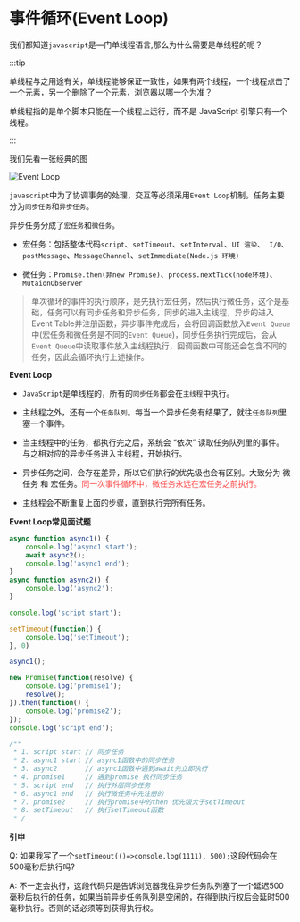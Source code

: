 # 事件循环(Event Loop)

我们都知道`javascript`是一门单线程语言,那么为什么需要是单线程的呢？

:::tip

单线程与之用途有关，单线程能够保证一致性，如果有两个线程，一个线程点击了一个元素，另一个删除了一个元素，浏览器以哪一个为准？

单线程指的是单个脚本只能在一个线程上运行，而不是 JavaScript 引擎只有一个线程。

:::

我们先看一张经典的图

![Event Loop](https://img-blog.csdnimg.cn/20200213143037885.png?x-oss-process=image/watermark,type_ZmFuZ3poZW5naGVpdGk,shadow_10,text_aHR0cHM6Ly9ibG9nLmNzZG4ubmV0L3hqbDI3MTMxNA==,size_16,color_FFFFFF,t_70)

`javascript`中为了协调事务的处理，交互等必须采用`Event Loop`机制。任务主要分为`同步任务`和`异步任务`。

异步任务分成了`宏任务`和`微任务`。

- 宏任务：包括整体代码`script`、`setTimeout`、`setInterval`、`UI 渲染`、` I/O`、`postMessage`、`MessageChannel`、`setImmediate(Node.js 环境)`

- 微任务：`Promise.then(非new Promise)`、`process.nextTick(node环境)`、`MutaionObserver`

> 单次循环的事件的执行顺序，是先执行宏任务，然后执行微任务，这个是基础，任务可以有同步任务和异步任务，同步的进入主线程，异步的进入Event Table并注册函数，异步事件完成后，会将回调函数放入`Event Queue`中(宏任务和微任务是不同的`Event Queue`)，同步任务执行完成后，会从`Event Queue`中读取事件放入主线程执行，回调函数中可能还会包含不同的任务，因此会循环执行上述操作。


**Event Loop**

- `JavaScript`是单线程的，所有的`同步任务`都会在`主线程`中执行。

- 主线程之外，还有一个`任务队列`。每当一个异步任务有结果了，就往`任务队列`里塞一个事件。

- 当主线程中的任务，都执行完之后，系统会 “依次” 读取任务队列里的事件。与之相对应的异步任务进入主线程，开始执行。

- 异步任务之间，会存在差异，所以它们执行的优先级也会有区别。大致分为 微任务 和 宏任务。<font color="#f44">同一次事件循环中，微任务永远在宏任务之前执行。</font>

- 主线程会不断重复上面的步骤，直到执行完所有任务。


**Event Loop常见面试题**

```js
async function async1() {
    console.log('async1 start');
    await async2();
    console.log('async1 end');
}
async function async2() {
    console.log('async2');
}

console.log('script start');

setTimeout(function() {
    console.log('setTimeout');
}, 0)

async1();

new Promise(function(resolve) {
    console.log('promise1');
    resolve();
}).then(function() {
    console.log('promise2');
});
console.log('script end');

/**
 * 1. script start // 同步任务
 * 2. async1 start // async1函数中的同步任务
 * 3. async2       // async1函数中遇到await先立即执行
 * 4. promise1     // 遇到promise 执行同步任务
 * 5. script end   // 执行外层同步任务
 * 6. async1 end   // 执行微任务中先注册的
 * 7. promise2     // 执行promise中的then 优先级大于setTimeout
 * 8. setTimeout   // 执行setTimeout函数
 * /

```

**引申**

Q: 如果我写了一个`setTimeout(()=>console.log(1111), 500);`这段代码会在500毫秒后执行吗?

A: 不一定会执行，这段代码只是告诉浏览器我往异步任务队列塞了一个延迟500毫秒后执行的任务，如果当前异步任务队列是空闲的，在得到执行权后会延时500毫秒执行。否则的话必须等到获得执行权。



